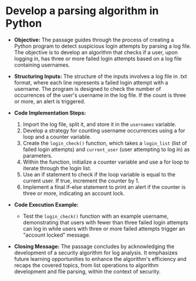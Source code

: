 # Develop a parsing algorithm in Python

- **Objective:** The passage guides through the process of creating a Python program to detect suspicious login attempts by parsing a log file. The objective is to develop an algorithm that checks if a user, upon logging in, has three or more failed login attempts based on a log file containing usernames.
- **Structuring Inputs:** The structure of the inputs involves a log file in .txt format, where each line represents a failed login attempt with a username. The program is designed to check the number of occurrences of the user's username in the log file. If the count is three or more, an alert is triggered.
- **Code Implementation Steps:**
	1. Import the log file, split it, and store it in the `usernames` variable.
	2. Develop a strategy for counting username occurrences using a for loop and a counter variable.
	3. Create the `login_check()` function, which takes a `login_list` (list of failed login attempts) and `current_user` (user attempting to log in) as parameters.
	4.  Within the function, initialize a counter variable and use a for loop to iterate through the login list.
	5. Use an if statement to check if the loop variable is equal to the current user. If true, increment the counter by 1.
	6. Implement a final if-else statement to print an alert if the counter is three or more, indicating an account lock.

- **Code Execution Example:**
  - Test the `login_check()` function with an example username, demonstrating that users with fewer than three failed login attempts can log in while users with three or more failed attempts trigger an "account locked" message.

- **Closing Message:** The passage concludes by acknowledging the development of a security algorithm for log analysis. It emphasizes future learning opportunities to enhance the algorithm's efficiency and recaps the covered topics, from list operations to algorithm development and file parsing, within the context of security.